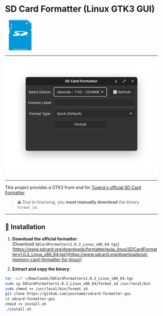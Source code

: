 # SD Card Formatter (Linux GTK3 GUI)
![](https://raw.githubusercontent.com/Stradios/SD-Card-Formatter-Linux-GTK3-GUI-/refs/heads/main/sdcard-formatter-installer/icons/sdcard-formatter.png)

---
![](https://raw.githubusercontent.com/Stradios/SD-Card-Formatter-Linux-GTK3-GUI-/refs/heads/main/Screenshot%20From%202025-08-04%2022-10-26.png)

---

This project provides a GTK3 front-end for [Tuxera's official SD Card Formatter](https://www.sdcard.org/downloads/sd-memory-card-formatter-for-linux/).  
> ⚠️ Due to licensing, you **must manually download** the binary `format_sd`.

---

## 🔧 Installation

1. **Download the official formatter**:  
   [Download `SDCardFormatterv1.0.3_Linux_x86_64.tgz`][https://www.sdcard.org/downloads/formatter/eula_linux/SDCardFormatterv1.0.3_Linux_x86_64.tgz](https://www.sdcard.org/downloads/sd-memory-card-formatter-for-linux/)

2. **Extract and copy the binary**:
```bash
tar -xzf ~/Downloads/SDCardFormatterv1.0.3_Linux_x86_64.tgz
sudo cp SDCardFormatterv1.0.3_Linux_x86_64/format_sd /usr/local/bin
sudo chmod +x /usr/local/bin/format_sd
git clone https://github.com/yourname/sdcard-formatter-gui
cd sdcard-formatter-gui
chmod +x install.sh
./install.sh

